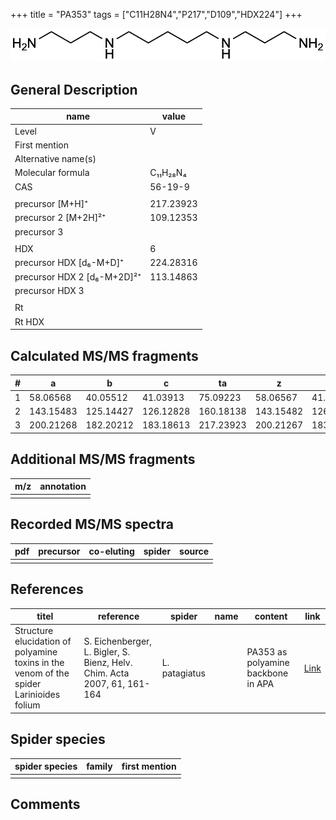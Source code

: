 +++
title = "PA353"
tags = ["C11H28N4","P217","D109","HDX224"]
+++

![](/img/PA353.png)

## General Description

| name                        | value              |
|-----------------------------|--------------------|
| Level                       | V                 |
| First mention               |  |
| Alternative name(s)         |                    |
| Molecular formula           | C₁₁H₂₈N₄           |
| CAS                         | 56-19-9            |
|                             |                    |
| precursor   [M+H]⁺          | 217.23923          |
| precursor 2 [M+2H]²⁺        | 109.12353          |
| precursor 3                 |                    |
|                             |                    |
| HDX                         | 6                  |
| precursor HDX   [d₆-M+D]⁺   | 224.28316          |
| precursor HDX 2 [d₆-M+2D]²⁺ | 113.14863          |
| precursor HDX 3             |                    |
|                             |                    |
| Rt                          |                    |
| Rt HDX                      |                    |

## Calculated MS/MS fragments

| # | a         | b         | c         | ta        | z         | y         | tz        |
|---|-----------|-----------|-----------|-----------|-----------|-----------|-----------|
| 1 | 58.06568  | 40.05512  | 41.03913  | 75.09223  | 58.06567  | 41.03912  | 75.09222  |
| 2 | 143.15483 | 125.14427 | 126.12828 | 160.18138 | 143.15482 | 126.12827 | 160.18137 |
| 3 | 200.21268 | 182.20212 | 183.18613 | 217.23923 | 200.21267 | 183.18612 | 217.23922 |

## Additional MS/MS fragments

| m/z | annotation |
|-----|------------|
|     |            |

## Recorded MS/MS spectra

| pdf | precursor | co-eluting | spider | source |
|-----|-----------|------------|--------|--------|
|     |           |            |        |        |

## References

| titel                                                                                   | reference                                                                | spider        | name | content                            | link                                            |
|-----------------------------------------------------------------------------------------|--------------------------------------------------------------------------|---------------|------|------------------------------------|-------------------------------------------------|
| Structure elucidation of polyamine toxins in the venom of the spider Larinioides folium | S. Eichenberger, L. Bigler, S. Bienz, Helv. Chim. Acta 2007, 61, 161-164 | L. patagiatus |      | PA353 as polyamine backbone in APA | [Link](https://doi.org/10.2533/chimia.2007.161) |

## Spider species

| spider species | family | first mention |
|----------------|--------|---------------|
|                |        |               |

## Comments